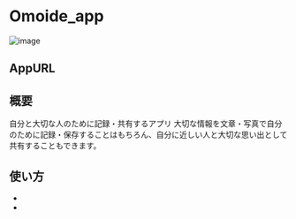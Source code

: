 # Omoide_app
![image](https://user-images.githubusercontent.com/68633204/100404549-006fdc00-30a5-11eb-9255-97d040718a35.png)

## AppURL


## 概要

自分と大切な人のために記録・共有するアプリ
大切な情報を文章・写真で自分のために記録・保存することはもちろん、自分に近しい人と大切な思い出として共有することもできます。


## 使い方


* 
* 
    
